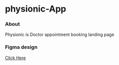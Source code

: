# physionic-App

### About

Physionic is Doctor appointment booking landing page


### Figma design
[Click Here](https://www.figma.com/file/rdhUVUWOByO81CKqg7Q4hQ/Physionic--Doctor-Appointment-Website-Template-(HTML-%2B-FIGMA)-(Community)?node-id=1579%3A2)
